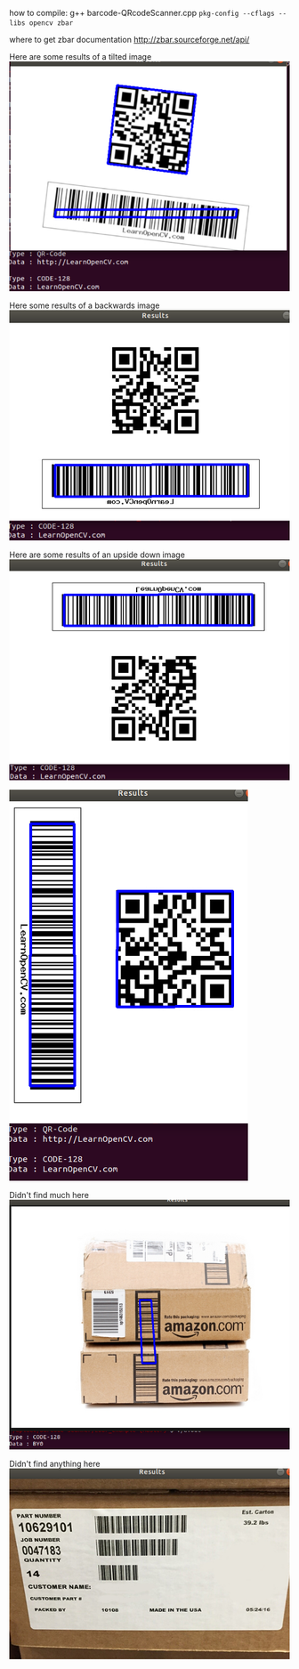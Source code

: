 how to compile:
    g++ barcode-QRcodeScanner.cpp `pkg-config --cflags --libs opencv zbar`

where to get zbar documentation
    http://zbar.sourceforge.net/api/
    

Here are some results of a tilted image
![results1](rotatedResults.png "Title")

Here some results of a backwards image
![results2](upsideBackwards.png "Title")

Here are some results of an upside down image
![results3](upsideDownResults.png "Title")

![results4](sidewaysResults.png "Title")

Didn't find much here
![results5](amazonBoxResults.png "Title")

Didn't find anything here
![results4](otherBoxResults.png "Title")